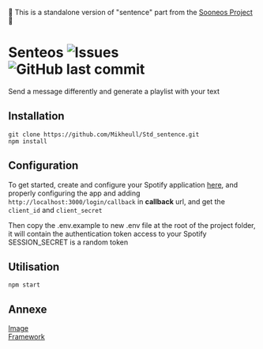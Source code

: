 🛑 This is a standalone version of "sentence" part from the [Sooneos Project](https://github.com/Mikheull/Sooneos) 🛑

# Senteos ![Issues](https://img.shields.io/github/issues/Mikheull/Std_sentence) ![GitHub last commit](https://img.shields.io/github/last-commit/Mikheull/Std_sentence)

Send a message differently and generate a playlist with your text

## Installation
```
git clone https://github.com/Mikheull/Std_sentence.git
npm install
```

## Configuration
To get started, create and configure your Spotify application [here](https://developer.spotify.com/dashboard/applications), and properly configuring the app and adding `http://localhost:3000/login/callback` in **callback** url, and get the `client_id` and `client_secret`

Then copy the .env.example to new .env file at the root of the project folder, it will contain the authentication token access to your Spotify
SESSION_SECRET is a random token

## Utilisation
```
npm start
```

## Annexe
[Image](https://unsplash.com/) <br>
[Framework](Tailwindcss)
